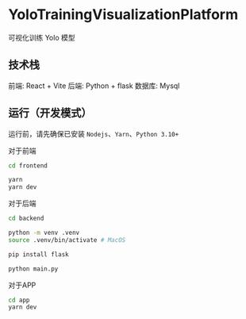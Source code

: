 # YoloTrainingVisualizationPlatform
可视化训练 Yolo 模型

## 技术栈

前端: React + Vite
后端: Python + flask
数据库: Mysql

## 运行（开发模式）

运行前，请先确保已安装 `Nodejs`、`Yarn`、`Python 3.10+`

对于前端
```bash
cd frontend

yarn
yarn dev
```

对于后端
```bash
cd backend

python -m venv .venv
source .venv/bin/activate # MacOS

pip install flask

python main.py
```

对于APP
```bash
cd app
yarn dev
```
